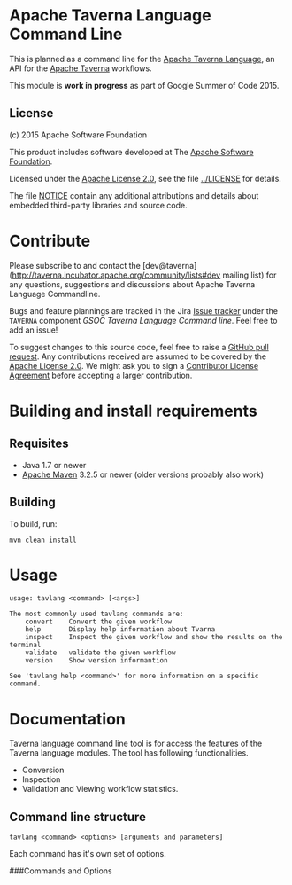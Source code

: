<!--
   Licensed to the Apache Software Foundation (ASF) under one or more
   contributor license agreements.  See the NOTICE file distributed with
   this work for additional information regarding copyright ownership.
   The ASF licenses this file to You under the Apache License, Version 2.0
   (the "License"); you may not use this file except in compliance with
   the License.  You may obtain a copy of the License at

       http://www.apache.org/licenses/LICENSE-2.0

   Unless required by applicable law or agreed to in writing, software
   distributed under the License is distributed on an "AS IS" BASIS,
   WITHOUT WARRANTIES OR CONDITIONS OF ANY KIND, either express or implied.
   See the License for the specific language governing permissions and
   limitations under the License.
-->
# Apache Taverna Language Command Line


This is planned as a command line for the
[Apache Taverna Language](https://github.com/apache/incubator-taverna-language/),
an API for the 
[Apache Taverna](http://taverna.incubator.apache.org/) workflows.

This module is **work in progress** as part of Google Summer of Code 2015.



## License

(c) 2015 Apache Software Foundation

This product includes software developed at The [Apache Software
Foundation](http://www.apache.org/).

Licensed under the [Apache License
2.0](https://www.apache.org/licenses/LICENSE-2.0), see the file
[../LICENSE](../LICENSE) for details.

The file [NOTICE](src/main/resources/NOTICE) contain any additional attributions and
details about embedded third-party libraries and source code.


# Contribute

Please subscribe to and contact the 
[dev@taverna](http://taverna.incubator.apache.org/community/lists#dev mailing list)
for any questions, suggestions and discussions about 
Apache Taverna Language Commandline.

Bugs and feature plannings are tracked in the Jira
[Issue tracker](https://issues.apache.org/jira/browse/TAVERNA/component/12326903)
under the `TAVERNA` component _GSOC Taverna Language Command line_. Feel free
to add an issue!

To suggest changes to this source code, feel free to raise a 
[GitHub pull request](https://github.com/apache/incubator-taverna-mobile/pulls).
Any contributions received are assumed to be covered by the [Apache License
2.0](https://www.apache.org/licenses/LICENSE-2.0). We might ask you 
to sign a [Contributor License Agreement](https://www.apache.org/licenses/#clas)
before accepting a larger contribution.


# Building and install requirements

## Requisites

* Java 1.7 or newer
* [Apache Maven](https://maven.apache.org/download.html) 3.2.5 or newer (older
  versions probably also work)


## Building

To build, run:

    mvn clean install


# Usage

	usage: tavlang <command> [<args>]
	
	The most commonly used tavlang commands are:
	    convert    Convert the given workflow
	    help       Display help information about Tvarna
	    inspect    Inspect the given workflow and show the results on the terminal
	    validate   validate the given workflow
	    version    Show version informantion
	
	See 'tavlang help <command>' for more information on a specific command.

# Documentation

Taverna language command line tool is for access the features of the Taverna language modules. 
The tool has following functionalities.

* Conversion
* Inspection
* Validation and Viewing workflow statistics.
	
## Command line structure 
	tavlang <command> <options> [arguments and parameters]
	
Each command has it's own set of options.

###Commands and Options



